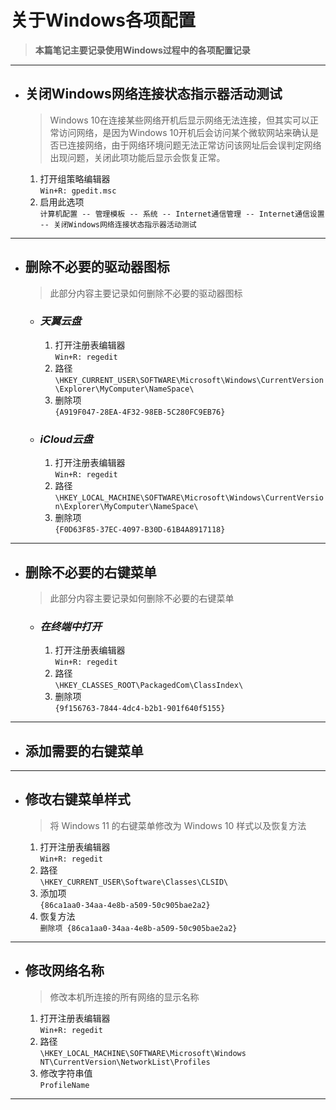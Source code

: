 # 关于Windows各项配置  
> **本篇笔记主要记录使用Windows过程中的各项配置记录**
***
* ## 关闭Windows网络连接状态指示器活动测试  
    > Windows 10在连接某些网络开机后显示网络无法连接，但其实可以正常访问网络，是因为Windows 10开机后会访问某个微软网站来确认是否已连接网络，由于网络环境问题无法正常访问该网址后会误判定网络出现问题，关闭此项功能后显示会恢复正常。  

    1. 打开组策略编辑器  
        `Win+R: gpedit.msc`  
    2. 启用此选项  
        `计算机配置 -- 管理模板 -- 系统 -- Internet通信管理 -- Internet通信设置 -- 关闭Windows网络连接状态指示器活动测试`  
***
* ## 删除不必要的驱动器图标
    > 此部分内容主要记录如何删除不必要的驱动器图标  
    * ### *天翼云盘*
        1. 打开注册表编辑器  
            `Win+R: regedit`
        2. 路径  
            `\HKEY_CURRENT_USER\SOFTWARE\Microsoft\Windows\CurrentVersion\Explorer\MyComputer\NameSpace\`
        3. 删除项  
            `{A919F047-28EA-4F32-98EB-5C280FC9EB76}`  
    * ### *iCloud云盘*
        1. 打开注册表编辑器  
            `Win+R: regedit`
        2. 路径  
            `\HKEY_LOCAL_MACHINE\SOFTWARE\Microsoft\Windows\CurrentVersion\Explorer\MyComputer\NameSpace\`
        3. 删除项  
            `{F0D63F85-37EC-4097-B30D-61B4A8917118}`
***
* ## 删除不必要的右键菜单
    > 此部分内容主要记录如何删除不必要的右键菜单
    * ### *在终端中打开*  
        1. 打开注册表编辑器  
            `Win+R: regedit`
        2. 路径  
            `\HKEY_CLASSES_ROOT\PackagedCom\ClassIndex\`
        3. 删除项  
            `{9f156763-7844-4dc4-b2b1-901f640f5155}`  
***
* ## 添加需要的右键菜单
***
* ## 修改右键菜单样式
    > 将 Windows 11 的右键菜单修改为 Windows 10 样式以及恢复方法  

    1. 打开注册表编辑器  
        `Win+R: regedit`
    2. 路径  
        `\HKEY_CURRENT_USER\Software\Classes\CLSID\`
    3. 添加项  
        `{86ca1aa0-34aa-4e8b-a509-50c905bae2a2}`
    4. 恢复方法  
        `删除项 {86ca1aa0-34aa-4e8b-a509-50c905bae2a2}`
***
* ## 修改网络名称
    > 修改本机所连接的所有网络的显示名称

    1. 打开注册表编辑器  
        `Win+R: regedit`
    2. 路径  
        `\HKEY_LOCAL_MACHINE\SOFTWARE\Microsoft\Windows NT\CurrentVersion\NetworkList\Profiles`  
    3. 修改字符串值  
        `ProfileName`
***